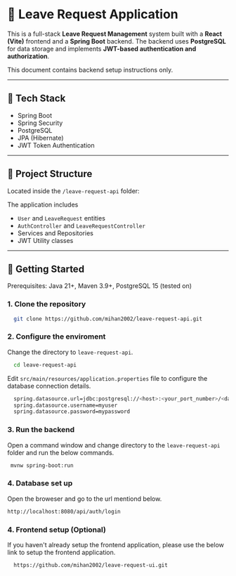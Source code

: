 # 📝 Leave Request Application

This is a full-stack **Leave Request Management** system built with a **React (Vite)** frontend and a **Spring Boot** backend. The backend uses **PostgreSQL** for data storage and implements **JWT-based authentication and authorization**.

This document contains backend setup instructions only.

---

## 🔧 Tech Stack

- Spring Boot
- Spring Security
- PostgreSQL
- JPA (Hibernate)
- JWT Token Authentication

---

## 📁 Project Structure

Located inside the  `/leave-request-api` folder:

The application includes

- `User` and `LeaveRequest` entities
- `AuthController` and `LeaveRequestController`
- Services and Repositories
- JWT Utility classes

---

## 🚀 Getting Started

Prerequisites: Java 21+, Maven 3.9+, PostgreSQL 15 (tested on)

### 1. Clone the repository

```bash
  git clone https://github.com/mihan2002/leave-request-api.git
```

### 2. Configure the enviroment

Change the directory to `leave-request-api`.

```bash
  cd leave-request-api
```

Edit `src/main/resources/application.properties` file to configure the database connection details.

```bash
  spring.datasource.url=jdbc:postgresql://<host>:<your_port_number>/<database_name>
  spring.datasource.username=myuser
  spring.datasource.password=mypassword
```

### 3. Run the backend

Open a command window and change directory to the `leave-request-api` folder and run the below commands.

```bash
 mvnw spring-boot:run
```
### 4. Database set up

Open the broweser and go to the url mentiond below.

```bash
http://localhost:8080/api/auth/login
```

### 4. Frontend setup (Optional)
  If you haven't already setup the frontend application, please use the below link to setup the frontend application.
```bash
  https://github.com/mihan2002/leave-request-ui.git
```
